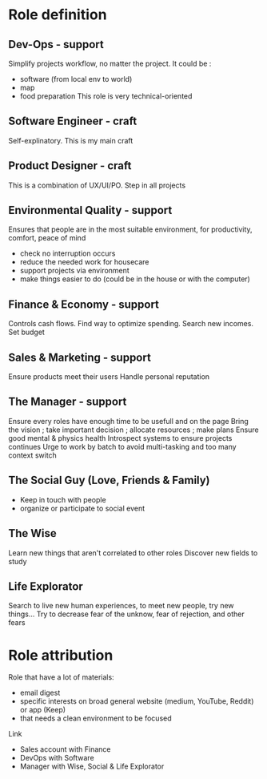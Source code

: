 # Role definition

## Dev-Ops - support
Simplify projects workflow, no matter the project. It could be :
- software (from local env to world)
- map
- food preparation
This role is very technical-oriented

## Software Engineer - craft
Self-explinatory. This is my main craft

## Product Designer - craft
This is a combination of UX/UI/PO. Step in all projects

## Environmental Quality - support
Ensures that people are in the most suitable environment, for productivity, comfort, peace of mind
- check no interruption occurs
- reduce the needed work for housecare
- support projects via environment
- make things easier to do (could be in the house or with the computer)

## Finance & Economy - support
Controls cash flows. Find way to optimize spending. Search new incomes. Set budget

## Sales & Marketing - support
Ensure products meet their users
Handle personal reputation

## The Manager - support
Ensure every roles have enough time to be usefull and on the page
Bring the vision ; take important decision ; allocate resources ; make plans
Ensure good mental & physics health
Introspect systems to ensure projects continues
Urge to work by batch to avoid multi-tasking and too many context switch

## The Social Guy (Love, Friends & Family)
- Keep in touch with people
- organize or participate to social event

## The Wise
Learn new things that aren't correlated to other roles
Discover new fields to study

## Life Explorator
Search to live new human experiences, to meet new people, try new things...
Try to decrease fear of the unknow, fear of rejection, and other fears

# Role attribution
Role that have a lot of materials:
- email digest
- specific interests on broad general website (medium, YouTube, Reddit) or app (Keep)
- that needs a clean environment to be focused

Link
 - Sales account with Finance
 - DevOps with Software
 - Manager with Wise, Social & Life Explorator
